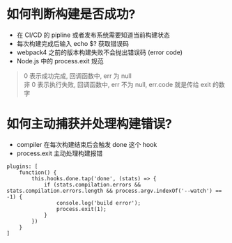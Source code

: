 # 如何判断构建是否成功?  

* 在 CI/CD 的 pipline 或者发布系统需要知道当前构建状态  
* 每次构建完成后输入 echo $? 获取错误码  
* webpack4 之前的版本构建失败不会抛出错误码 (error code)  
* Node.js 中的 process.exit 规范  
> 0 表示成功完成, 回调函数中, err 为 null  
> 非 0 表示执行失败, 回调函数中, err 不为 null, err.code 就是传给 exit 的数字  

# 如何主动捕获并处理构建错误?  

* compiler 在每次构建结束后会触发 done 这个 hook  
* process.exit 主动处理构建报错  
```
plugins: [
    function() {
        this.hooks.done.tap('done', (stats) => {
            if (stats.compilation.errors && stats.compilation.errors.length && process.argv.indexOf('--watch') == -1) {
                console.log('build error');
                process.exit(1);
            }
        })
    }
]
```